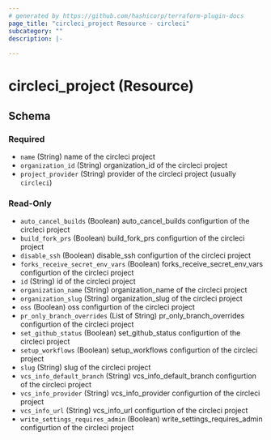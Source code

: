 ```yaml
---
# generated by https://github.com/hashicorp/terraform-plugin-docs
page_title: "circleci_project Resource - circleci"
subcategory: ""
description: |-
  
---
```


# circleci_project (Resource)





<!-- schema generated by tfplugindocs -->
## Schema

### Required

- `name` (String) name of the circleci project
- `organization_id` (String) organization_id of the circleci project
- `project_provider` (String) provider of the circleci project (usually `circleci`)

### Read-Only

- `auto_cancel_builds` (Boolean) auto_cancel_builds configurtion of the circleci project
- `build_fork_prs` (Boolean) build_fork_prs configurtion of the circleci project
- `disable_ssh` (Boolean) disable_ssh configurtion of the circleci project
- `forks_receive_secret_env_vars` (Boolean) forks_receive_secret_env_vars configurtion of the circleci project
- `id` (String) id of the circleci project
- `organization_name` (String) organization_name of the circleci project
- `organization_slug` (String) organization_slug of the circleci project
- `oss` (Boolean) oss configurtion of the circleci project
- `pr_only_branch_overrides` (List of String) pr_only_branch_overrides configurtion of the circleci project
- `set_github_status` (Boolean) set_github_status configurtion of the circleci project
- `setup_workflows` (Boolean) setup_workflows configurtion of the circleci project
- `slug` (String) slug of the circleci project
- `vcs_info_default_branch` (String) vcs_info_default_branch configurtion of the circleci project
- `vcs_info_provider` (String) vcs_info_provider configurtion of the circleci project
- `vcs_info_url` (String) vcs_info_url configurtion of the circleci project
- `write_settings_requires_admin` (Boolean) write_settings_requires_admin configurtion of the circleci project
